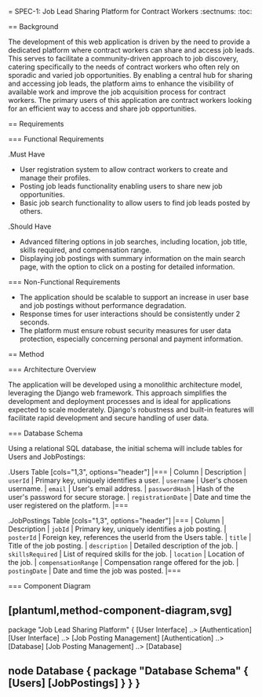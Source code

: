 = SPEC-1: Job Lead Sharing Platform for Contract Workers
:sectnums:
:toc:

== Background

The development of this web application is driven by the need to provide a dedicated platform where contract workers can share and access job leads. This serves to facilitate a community-driven approach to job discovery, catering specifically to the needs of contract workers who often rely on sporadic and varied job opportunities. By enabling a central hub for sharing and accessing job leads, the platform aims to enhance the visibility of available work and improve the job acquisition process for contract workers. The primary users of this application are contract workers looking for an efficient way to access and share job opportunities.

== Requirements

=== Functional Requirements

.Must Have
- User registration system to allow contract workers to create and manage their profiles.
- Posting job leads functionality enabling users to share new job opportunities.
- Basic job search functionality to allow users to find job leads posted by others.

.Should Have
- Advanced filtering options in job searches, including location, job title, skills required, and compensation range.
- Displaying job postings with summary information on the main search page, with the option to click on a posting for detailed information.

=== Non-Functional Requirements

- The application should be scalable to support an increase in user base and job postings without performance degradation.
- Response times for user interactions should be consistently under 2 seconds.
- The platform must ensure robust security measures for user data protection, especially concerning personal and payment information.

== Method

=== Architecture Overview

The application will be developed using a monolithic architecture model, leveraging the Django web framework. This approach simplifies the development and deployment processes and is ideal for applications expected to scale moderately. Django's robustness and built-in features will facilitate rapid development and secure handling of user data.

=== Database Schema

Using a relational SQL database, the initial schema will include tables for Users and JobPostings:

.Users Table
[cols="1,3", options="header"]
|===
| Column | Description
| `userId` | Primary key, uniquely identifies a user.
| `username` | User's chosen username.
| `email` | User's email address.
| `passwordHash` | Hash of the user's password for secure storage.
| `registrationDate` | Date and time the user registered on the platform.
|===

.JobPostings Table
[cols="1,3", options="header"]
|===
| Column | Description
| `jobId` | Primary key, uniquely identifies a job posting.
| `posterId` | Foreign key, references the userId from the Users table.
| `title` | Title of the job posting.
| `description` | Detailed description of the job.
| `skillsRequired` | List of required skills for the job.
| `location` | Location of the job.
| `compensationRange` | Compensation range offered for the job.
| `postingDate` | Date and time the job was posted.
|===

=== Component Diagram

[plantuml,method-component-diagram,svg]
----
package "Job Lead Sharing Platform" {
  [User Interface] ..> [Authentication]
  [User Interface] ..> [Job Posting Management]
  [Authentication] ..> [Database]
  [Job Posting Management] ..> [Database]

  node Database {
    package "Database Schema" {
      [Users]
      [JobPostings]
    }
  }
}
----
